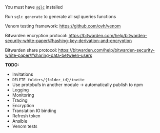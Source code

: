 You must have [`sqlc`](https://sqlc.dev/) installed

Run `sqlc generate` to generate all sql queries functions

Venom testing framework: https://github.com/ovh/venom

Bitwarden encryption protocol: https://bitwarden.com/help/bitwarden-security-white-paper/#hashing-key-derivation-and-encryption

Bitwarden share protocol: https://bitwarden.com/help/bitwarden-security-white-paper/#sharing-data-between-users

**TODO:**
- Invitations
- `DELETE folders/{folder_id}/invite`
- Use protobufs in another module -> automatically publish to npm
- Logging
- Monitoring
- Tracing
- Encryption
- Translation IO binding
- Refresh token
- Ansible
- Venom tests
